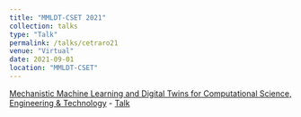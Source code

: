 ```yaml
---
title: "MMLDT-CSET 2021"
collection: talks
type: "Talk"
permalink: /talks/cetraro21
venue: "Virtual"
date: 2021-09-01
location: "MMLDT-CSET"
---
```


[Mechanistic Machine Learning and Digital Twins for Computational Science, Engineering & Technology](https://mmldt.eng.ucsd.edu) - [Talk](https://www.morressier.com/session/612f6735bc9810372410079f?poster-id=612f6735bc981037241007a2)